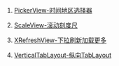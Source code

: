 1. [PickerView-时间地区选择器](https://github.com/Bigkoo/Android-PickerView)

2. [ScaleView-滚动刻度尺](https://github.com/LichFaker/ScaleView)

3. [XRefreshView-下拉刷新加载更多](https://github.com/huxq17/XRefreshView)

4. [VerticalTabLayout-纵向TabLayout](https://github.com/qstumn/VerticalTabLayout)
